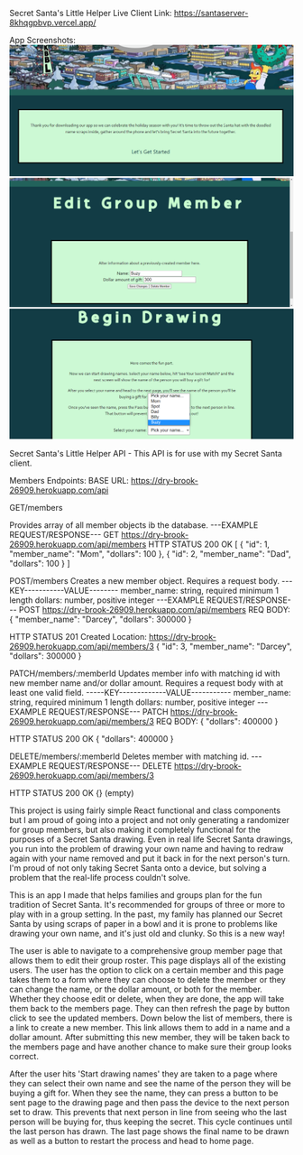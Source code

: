 Secret Santa's Little Helper
Live Client Link: https://santaserver-8khqgpbvp.vercel.app/

App Screenshots:
![alt text](https://github.com/grundydarcey/SecretSantasLittleHelperClient/blob/master/src/Images/start.png?raw=true)
![alt text](https://github.com/grundydarcey/SecretSantasLittleHelperClient/blob/master/src/Images/edit.png?raw=true)
![alt text](https://github.com/grundydarcey/SecretSantasLittleHelperClient/blob/master/src/Images/draw.png?raw=true)

Secret Santa's Little Helper API - This API is for use with my Secret Santa client.

Members Endpoints:
BASE URL: https://dry-brook-26909.herokuapp.com/api

GET/members

Provides array of all member objects ib the database.
---EXAMPLE REQUEST/RESPONSE---
GET https://dry-brook-26909.herokuapp.com/api/members
HTTP STATUS 200 OK
[
  {
    "id": 1,
    "member_name": "Mom",
    "dollars": 100
  },
  {
    "id": 2,
    "member_name": "Dad",
    "dollars": 100
  }
]

POST/members
Creates a new member object. Requires a request body.
---KEY-----------VALUE--------
member_name: string, required minimum 1 length
dollars: number, positive integer
---EXAMPLE REQUEST/RESPONSE---
POST https://dry-brook-26909.herokuapp.com/api/members
REQ BODY: { "member_name": "Darcey", "dollars": 300000 }

HTTP STATUS 201 Created
Location: https://dry-brook-26909.herokuapp.com/api/members/3
{
  "id": 3,
  "member_name": "Darcey",
  "dollars": 300000
}

PATCH/members/:memberId
Updates member info with matching id with new member name and/or dollar amount. Requires a request body with at least one valid field.
-----KEY-------------VALUE-----------
member_name: string, required minimum 1 length
dollars: number, positive integer
---EXAMPLE REQUEST/RESPONSE---
PATCH https://dry-brook-26909.herokuapp.com/api/members/3
REQ BODY: { "dollars": 400000 }

HTTP STATUS 200 OK
{
  "dollars": 400000
} 

DELETE/members/:memberId
Deletes member with matching id.
---EXAMPLE REQUEST/RESPONSE---
DELETE https://dry-brook-26909.herokuapp.com/api/members/3

HTTP STATUS 200 OK
{} (empty)

This project is using fairly simple React functional and class components but I am proud of going into a project and not only generating a randomizer for group members, but also making it completely functional for the purposes of a Secret Santa drawing. Even in real life Secret Santa drawings, you run into the problem of drawing your own name and having to redraw again with your name removed and put it back in for the next person's turn. I'm proud of not only taking Secret Santa onto a device, but solving a problem that the real-life process couldn't solve.

This is an app I made that helps families and groups plan for the fun tradition of Secret Santa. It's recommended for groups of three or more to play with in a group setting. In the past, my family has planned our Secret Santa by using scraps of paper in a bowl and it is prone to problems like drawing your own name, and it's just old and clunky. So this is a new way!

The user is able to navigate to a comprehensive group member page that allows them to edit their group roster. This page displays all of the existing users. The user has the option to click on a certain member and this page takes them to a form where they can choose to delete the member or they can change the name, or the dollar amount, or both for the member. Whether they choose edit or delete, when they are done, the app will take them back to the members page. They can then refresh the page by button click to see the updated members. Down below the list of members, there is a link to create a new member. This link allows them to add in a name and  a dollar amount. After submitting this new member, they will be taken back to the members page and have another chance to make sure their group looks correct.

After the user hits 'Start drawing names' they are taken to a page where they can select their own name and see the name of the person they will be buying a gift for. When they see the name, they can press a button to be sent page to the drawing page and then pass the device to the next person set to draw. This prevents that next person in line from seeing who the last person will be buying for, thus keeping the secret. This cycle continues until the last person has drawn. The last page shows the final name to be drawn as well as a button to restart the process and head to home page.